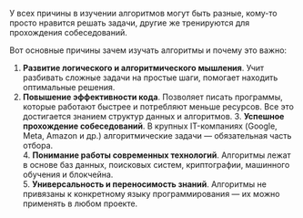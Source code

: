 У всех причины в изучении алгоритмов могут быть разные, кому-то просто нравится решать задачи, другие же тренируются для прохождения собеседований.

Вот основные причины зачем изучать алгоритмы и почему это важно:
1. **Развитие логического и алгоритмического мышления**. Учит разбивать сложные задачи на простые шаги, помогает находить оптимальные решения.  
2. **Повышение эффективности кода**. Позволяет писать программы, которые работают быстрее и потребляют меньше ресурсов. Все это достигается знанием структур данных и алгоритмов.
3. **Успешное прохождение собеседований**. В крупных IT-компаниях (Google, Meta, Amazon и др.) алгоритмические задачи — обязательная часть отбора.  
4. **Понимание работы современных технологий**. Алгоритмы лежат в основе баз данных, поисковых систем, криптографии, машинного обучения и блокчейна.  
5. **Универсальность и переносимость знаний**. Алгоритмы не привязаны к конкретному языку программирования — их можно применять в любом проекте. 